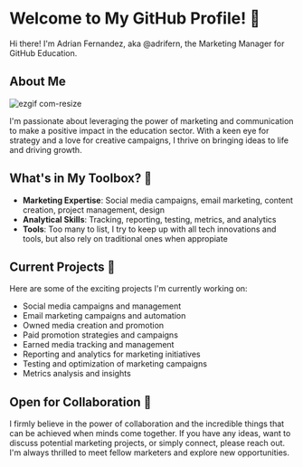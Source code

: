# Welcome to My GitHub Profile! 🌟

Hi there! I'm Adrian Fernandez, aka @adrifern, the Marketing Manager for GitHub Education.

## About Me
![ezgif com-resize](https://github.com/AdriFern/adrifern/assets/107892368/9cd54220-1e9a-4686-ac89-c560d03dbbb3)

I'm passionate about leveraging the power of marketing and communication to make a positive impact in the education sector. With a keen eye for strategy and a love for creative campaigns, I thrive on bringing ideas to life and driving growth.

## What's in My Toolbox? 🧰

- **Marketing Expertise**: Social media campaigns, email marketing, content creation, project management, design
- **Analytical Skills**: Tracking, reporting, testing, metrics, and analytics
- **Tools**: Too many to list, I try to keep up with all tech innovations and tools, but also rely on traditional ones when appropiate

## Current Projects 🚀

Here are some of the exciting projects I'm currently working on:

- Social media campaigns and management
- Email marketing campaigns and automation
- Owned media creation and promotion
- Paid promotion strategies and campaigns
- Earned media tracking and management
- Reporting and analytics for marketing initiatives
- Testing and optimization of marketing campaigns
- Metrics analysis and insights

## Open for Collaboration 🤝

I firmly believe in the power of collaboration and the incredible things that can be achieved when minds come together. If you have any ideas, want to discuss potential marketing projects, or simply connect, please reach out. I'm always thrilled to meet fellow marketers and explore new opportunities.
